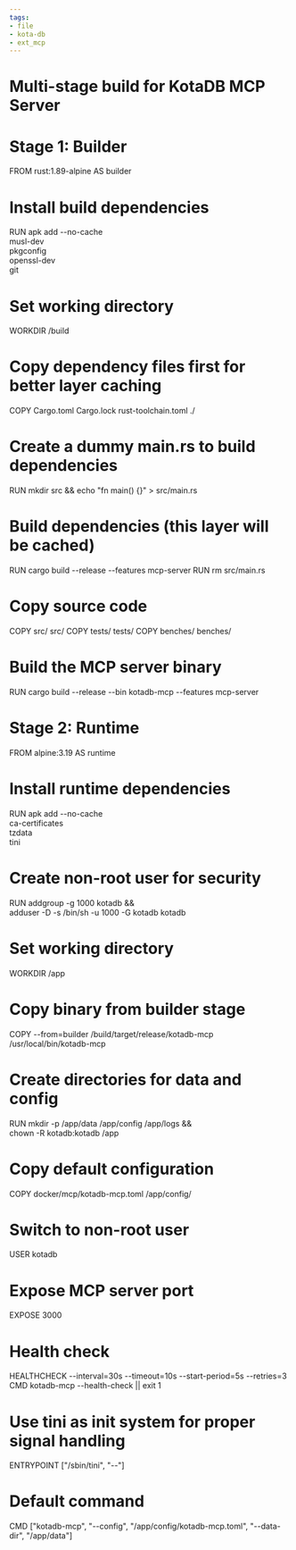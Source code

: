```yaml
---
tags:
- file
- kota-db
- ext_mcp
---
```

# Multi-stage build for KotaDB MCP Server
# Stage 1: Builder
FROM rust:1.89-alpine AS builder

# Install build dependencies
RUN apk add --no-cache \
    musl-dev \
    pkgconfig \
    openssl-dev \
    git

# Set working directory
WORKDIR /build

# Copy dependency files first for better layer caching
COPY Cargo.toml Cargo.lock rust-toolchain.toml ./

# Create a dummy main.rs to build dependencies
RUN mkdir src && echo "fn main() {}" > src/main.rs

# Build dependencies (this layer will be cached)
RUN cargo build --release --features mcp-server
RUN rm src/main.rs

# Copy source code
COPY src/ src/
COPY tests/ tests/
COPY benches/ benches/

# Build the MCP server binary
RUN cargo build --release --bin kotadb-mcp --features mcp-server

# Stage 2: Runtime
FROM alpine:3.19 AS runtime

# Install runtime dependencies
RUN apk add --no-cache \
    ca-certificates \
    tzdata \
    tini

# Create non-root user for security
RUN addgroup -g 1000 kotadb && \
    adduser -D -s /bin/sh -u 1000 -G kotadb kotadb

# Set working directory
WORKDIR /app

# Copy binary from builder stage
COPY --from=builder /build/target/release/kotadb-mcp /usr/local/bin/kotadb-mcp

# Create directories for data and config
RUN mkdir -p /app/data /app/config /app/logs && \
    chown -R kotadb:kotadb /app

# Copy default configuration
COPY docker/mcp/kotadb-mcp.toml /app/config/

# Switch to non-root user
USER kotadb

# Expose MCP server port
EXPOSE 3000

# Health check
HEALTHCHECK --interval=30s --timeout=10s --start-period=5s --retries=3 \
    CMD kotadb-mcp --health-check || exit 1

# Use tini as init system for proper signal handling
ENTRYPOINT ["/sbin/tini", "--"]

# Default command
CMD ["kotadb-mcp", "--config", "/app/config/kotadb-mcp.toml", "--data-dir", "/app/data"]

